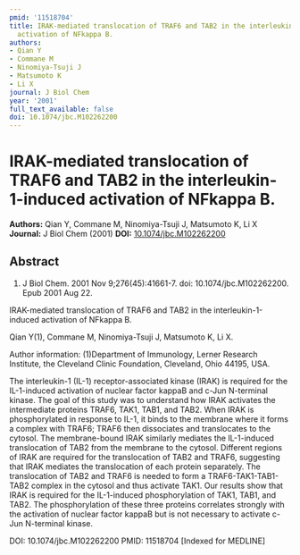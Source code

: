 ```yaml
---
pmid: '11518704'
title: IRAK-mediated translocation of TRAF6 and TAB2 in the interleukin-1-induced
  activation of NFkappa B.
authors:
- Qian Y
- Commane M
- Ninomiya-Tsuji J
- Matsumoto K
- Li X
journal: J Biol Chem
year: '2001'
full_text_available: false
doi: 10.1074/jbc.M102262200
---
```


# IRAK-mediated translocation of TRAF6 and TAB2 in the interleukin-1-induced activation of NFkappa B.
**Authors:** Qian Y, Commane M, Ninomiya-Tsuji J, Matsumoto K, Li X
**Journal:** J Biol Chem (2001)
**DOI:** [10.1074/jbc.M102262200](https://doi.org/10.1074/jbc.M102262200)

## Abstract

1. J Biol Chem. 2001 Nov 9;276(45):41661-7. doi: 10.1074/jbc.M102262200. Epub
2001  Aug 22.

IRAK-mediated translocation of TRAF6 and TAB2 in the interleukin-1-induced 
activation of NFkappa B.

Qian Y(1), Commane M, Ninomiya-Tsuji J, Matsumoto K, Li X.

Author information:
(1)Department of Immunology, Lerner Research Institute, the Cleveland Clinic 
Foundation, Cleveland, Ohio 44195, USA.

The interleukin-1 (IL-1) receptor-associated kinase (IRAK) is required for the 
IL-1-induced activation of nuclear factor kappaB and c-Jun N-terminal kinase. 
The goal of this study was to understand how IRAK activates the intermediate 
proteins TRAF6, TAK1, TAB1, and TAB2. When IRAK is phosphorylated in response to 
IL-1, it binds to the membrane where it forms a complex with TRAF6; TRAF6 then 
dissociates and translocates to the cytosol. The membrane-bound IRAK similarly 
mediates the IL-1-induced translocation of TAB2 from the membrane to the 
cytosol. Different regions of IRAK are required for the translocation of TAB2 
and TRAF6, suggesting that IRAK mediates the translocation of each protein 
separately. The translocation of TAB2 and TRAF6 is needed to form a 
TRAF6-TAK1-TAB1-TAB2 complex in the cytosol and thus activate TAK1. Our results 
show that IRAK is required for the IL-1-induced phosphorylation of TAK1, TAB1, 
and TAB2. The phosphorylation of these three proteins correlates strongly with 
the activation of nuclear factor kappaB but is not necessary to activate c-Jun 
N-terminal kinase.

DOI: 10.1074/jbc.M102262200
PMID: 11518704 [Indexed for MEDLINE]
